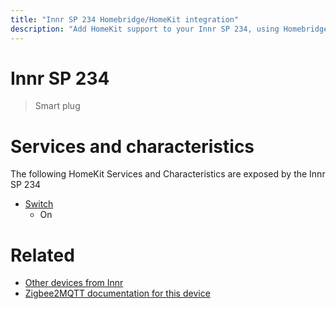```yaml
---
title: "Innr SP 234 Homebridge/HomeKit integration"
description: "Add HomeKit support to your Innr SP 234, using Homebridge, Zigbee2MQTT and homebridge-z2m."
---
```

<!---
This file has been GENERATED using src/docgen/docgen.ts
DO NOT EDIT THIS FILE MANUALLY!
-->
# Innr SP 234
> Smart plug


# Services and characteristics
The following HomeKit Services and Characteristics are exposed by
the Innr SP 234

* [Switch](../../switch.md)
  * On


# Related
* [Other devices from Innr](../index.md#innr)
* [Zigbee2MQTT documentation for this device](https://www.zigbee2mqtt.io/devices/SP_234.html)